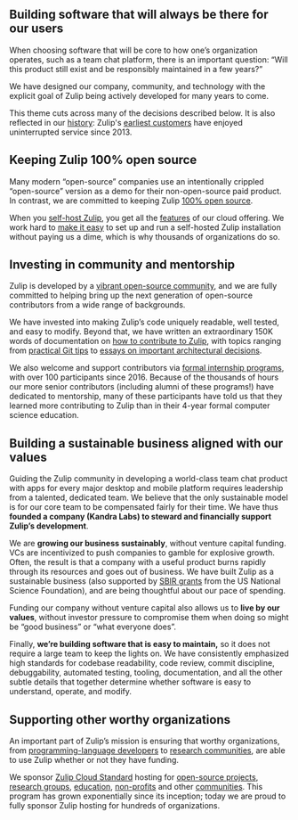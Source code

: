 ## Building software that will always be there for our users

When choosing software that will be core to how one’s organization operates,
such as a team chat platform, there is an important question: “Will this product
still exist and be responsibly maintained in a few years?”

We have designed our company, community, and technology with the explicit goal
of Zulip being actively developed for many years to come.

This theme cuts across many of the decisions described below. It is also
reflected in our [history](/history/): Zulip's [earliest
customers](/case-studies/recurse-center/) have enjoyed uninterrupted service
since 2013.

## Keeping Zulip 100% open source

Many modern “open-source” companies use an intentionally crippled “open-source”
version as a demo for their non-open-source paid product. In contrast, we are
committed to keeping Zulip [100% open
source](https://github.com/zulip/zulip#readme).

When you [self-host Zulip](/self-hosting/), you get all the
[features](/features/) of our cloud offering. We work hard to [make it
easy](https://zulip.readthedocs.io/en/latest/production/install.html) to set up
and run a self-hosted Zulip installation without paying us a dime, which is why
thousands of organizations do so.

## Investing in community and mentorship

Zulip is developed by a [vibrant open-source community](/team/), and we are
fully committed to helping bring up the next generation of open-source
contributors from a wide range of backgrounds.

We have invested into making Zulip’s code uniquely readable, well tested, and
easy to modify. Beyond that, we have written an extraordinary 150K words of
documentation on [how to contribute to
Zulip](https://zulip.readthedocs.io/en/latest/overview/contributing.html), with
topics ranging from [practical Git
tips](https://zulip.readthedocs.io/en/latest/git/index.html) to [essays on
important architectural
decisions](https://zulip.readthedocs.io/en/latest/subsystems/events-system.html).

We also welcome and support contributors via [formal internship
programs](https://zulip.readthedocs.io/en/latest/outreach/overview.html), with
over 100 participants since 2016. Because of the thousands of hours our more
senior contributors (including alumni of these programs!) have dedicated to
mentorship, many of these participants have told us that they learned more
contributing to Zulip than in their 4-year formal computer science education.

## Building a sustainable business aligned with our values

Guiding the Zulip community in developing a world-class team chat product with
apps for every major desktop and mobile platform requires leadership from a
talented, dedicated team. We believe that the only sustainable model is for our
core team to be compensated fairly for their time. We have thus **founded a
company (Kandra Labs) to steward and financially support Zulip’s development**.

We are **growing our business sustainably**, without venture capital funding.
VCs are incentivized to push companies to gamble for explosive growth. Often,
the result is that a company with a useful product burns rapidly through its
resources and goes out of business. We have built Zulip as a sustainable
business (also supported by [SBIR grants](https://seedfund.nsf.gov/) from the US
National Science Foundation), and are being thoughtful about our pace of
spending.

Funding our company without venture capital also allows us to **live by our
values**, without investor pressure to compromise them when doing so might be
“good business” or “what everyone does”.

Finally, **we’re building software that is easy to maintain,** so it does
not require a large team to keep the lights on. We have consistently emphasized
high standards for codebase readability, code review, commit discipline,
debuggability, automated testing, tooling, documentation, and all the other
subtle details that together determine whether software is easy to understand,
operate, and modify.


## Supporting other worthy organizations

An important part of Zulip’s mission is ensuring that worthy organizations, from
[programming-language developers](/case-studies/rust/) to [research
communities](/case-studies/lean/), are able to use Zulip whether or not they
have funding.

We sponsor [Zulip Cloud Standard](/plans) hosting for [open-source
projects](/for/open-source/), [research groups](/for/research/),
[education](/for/education/), [non-profits](/for/communities/) and other
[communities](/for/communities/). This program has grown exponentially since its
inception; today we are proud to fully sponsor Zulip hosting for hundreds of
organizations.
